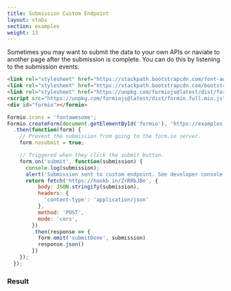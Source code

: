 ```yaml
---
title: Submission Custom Endpoint
layout: vtabs
section: examples
weight: 13
---
```

Sometimes you may want to submit the data to your own APIs or naviate to another page after the submission is complete. You can do this by listening to the submission events.

```html
<link rel="stylesheet" href="https://stackpath.bootstrapcdn.com/font-awesome/4.7.0/css/font-awesome.min.css">
<link rel="stylesheet" href="https://stackpath.bootstrapcdn.com/bootstrap/4.1.3/css/bootstrap.min.css">
<link rel="stylesheet" href="https://unpkg.com/formiojs@latest/dist/formio.full.min.css">
<script src="https://unpkg.com/formiojs@latest/dist/formio.full.min.js"></script>
<div id="formio"></formio>
```

```js
Formio.icons = 'fontawesome';
Formio.createForm(document.getElementById('formio'), 'https://examples.form.io/example')
  .then(function(form) {
    // Prevent the submission from going to the form.io server.
    form.nosubmit = true;

    // Triggered when they click the submit button.
    form.on('submit', function(submission) {
      console.log(submission);
      alert('Submission sent to custom endpoint. See developer console.');
      return fetch('https://hookb.in/ZrRRbJBe', {
          body: JSON.stringify(submission),
          headers: {
            'content-type': 'application/json'
          },
          method: 'POST',
          mode: 'cors',
        })
        .then(response => {
          form.emit('submitDone', submission)
          response.json()
        })
    });
  });
```

<h3>Result</h3>
<div class="card card-body bg-light">
<div id="formio"></div>
<script type="text/javascript">
Formio.createForm(document.getElementById('formio'), 'https://examples.form.io/example')
  .then(function(form) {
    // Prevent the submission from going to the form.io server.
    form.nosubmit = true;

    // Triggered when they click the submit button.
    form.on('submit', function(submission) {
      console.log(submission);
      alert('Submission sent to custom endpoint. See developer console.');
      return fetch('https://hookb.in/ZrRRbJBe', {
          body: JSON.stringify(submission),
          headers: {
            'content-type': 'application/json'
          },
          method: 'POST',
          mode: 'cors',
        })
        .then(response => {
          form.emit('submitDone', submission)
          response.json()
        })
    });
  });
</script>
</div>
